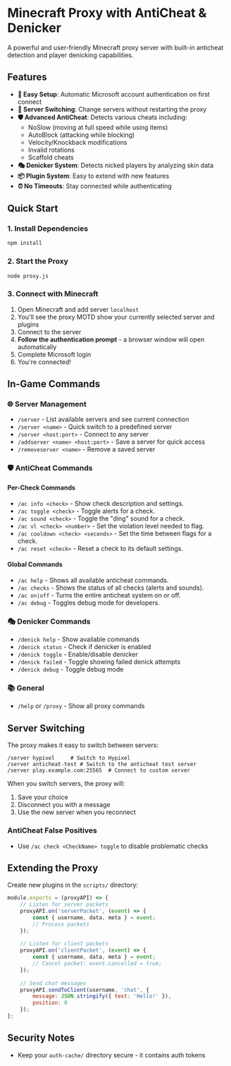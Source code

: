 # Minecraft Proxy with AntiCheat & Denicker

A powerful and user-friendly Minecraft proxy server with built-in anticheat detection and player denicking capabilities.

## Features

- **🚀 Easy Setup**: Automatic Microsoft account authentication on first connect
- **🔄 Server Switching**: Change servers without restarting the proxy
- **🛡️ Advanced AntiCheat**: Detects various cheats including:
  - NoSlow (moving at full speed while using items)
  - AutoBlock (attacking while blocking)
  - Velocity/Knockback modifications
  - Invalid rotations
  - Scaffold cheats
- **🎭 Denicker System**: Detects nicked players by analyzing skin data
- **📦 Plugin System**: Easy to extend with new features
- **⏰ No Timeouts**: Stay connected while authenticating

## Quick Start

### 1. Install Dependencies

```bash
npm install
```

### 2. Start the Proxy

```bash
node proxy.js
```

### 3. Connect with Minecraft

1. Open Minecraft and add server `localhost`
2. You'll see the proxy MOTD show your currently selected server and plugins
3. Connect to the server
4. **Follow the authentication prompt** - a browser window will open automatically
5. Complete Microsoft login
6. You're connected!

## In-Game Commands

### 🌐 Server Management

- `/server` - List available servers and see current connection
- `/server <name>` - Quick switch to a predefined server
- `/server <host:port>` - Connect to any server
- `/addserver <name> <host:port>` - Save a server for quick access
- `/removeserver <name>` - Remove a saved server

### 🛡️ AntiCheat Commands

#### Per-Check Commands
- `/ac info <check>` - Show check description and settings.
- `/ac toggle <check>` - Toggle alerts for a check.
- `/ac sound <check>` - Toggle the "ding" sound for a check.
- `/ac vl <check> <number>` - Set the violation level needed to flag.
- `/ac cooldown <check> <seconds>` - Set the time between flags for a check.
- `/ac reset <check>` - Reset a check to its default settings.

#### Global Commands
- `/ac help` - Shows all available anticheat commands.
- `/ac checks` - Shows the status of all checks (alerts and sounds).
- `/ac on|off` - Turns the entire anticheat system on or off.
- `/ac debug` - Toggles debug mode for developers.

### 🎭 Denicker Commands

- `/denick help` - Show available commands
- `/denick status` - Check if denicker is enabled
- `/denick toggle` - Enable/disable denicker
- `/denick failed` - Toggle showing failed denick attempts
- `/denick debug` - Toggle debug mode

### 📚 General

- `/help` or `/proxy` - Show all proxy commands

## Server Switching

The proxy makes it easy to switch between servers:

```
/server hypixel     # Switch to Hypixel
/server anticheat-test # Switch to the anticheat test server
/server play.example.com:25565  # Connect to custom server
```

When you switch servers, the proxy will:
1. Save your choice
2. Disconnect you with a message
3. Use the new server when you reconnect



### AntiCheat False Positives

- Use `/ac check <CheckName> toggle` to disable problematic checks

## Extending the Proxy

Create new plugins in the `scripts/` directory:

```javascript
module.exports = (proxyAPI) => {
    // Listen for server packets
    proxyAPI.on('serverPacket', (event) => {
        const { username, data, meta } = event;
        // Process packets
    });
    
    // Listen for client packets
    proxyAPI.on('clientPacket', (event) => {
        const { username, data, meta } = event;
        // Cancel packet: event.cancelled = true;
    });
    
    // Send chat messages
    proxyAPI.sendToClient(username, 'chat', {
        message: JSON.stringify({ text: 'Hello!' }),
        position: 0
    });
};
```

## Security Notes

- Keep your `auth-cache/` directory secure - it contains auth tokens
